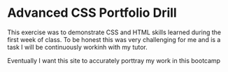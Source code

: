 # Advanced CSS Portfolio Drill

This exercise was to demonstrate CSS and HTML skills learned during the first week of class.
To be honest this was very challenging for me and is a task I will be continuously workinh 
with my tutor.

Eventually I want this site to accurately porttray my work in this bootcamp
